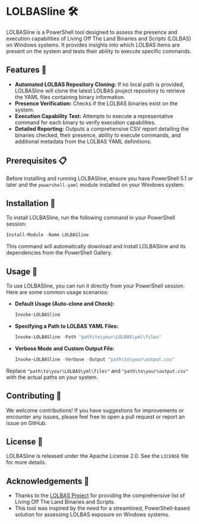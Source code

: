 # LOLBASline 🛠️

LOLBASline is a PowerShell tool designed to assess the presence and execution capabilities of Living Off The Land Binaries and Scripts (LOLBAS) on Windows systems. It provides insights into which LOLBAS items are present on the system and tests their ability to execute specific commands.

## Features 🌟

- **Automated LOLBAS Repository Cloning:** If no local path is provided, LOLBASline will clone the latest LOLBAS project repository to retrieve the YAML files containing binary information.
- **Presence Verification:** Checks if the LOLBAS binaries exist on the system.
- **Execution Capability Test:** Attempts to execute a representative command for each binary to verify execution capabilities.
- **Detailed Reporting:** Outputs a comprehensive CSV report detailing the binaries checked, their presence, ability to execute commands, and additional metadata from the LOLBAS YAML definitions.

## Prerequisites 📋

Before installing and running LOLBASline, ensure you have PowerShell 5.1 or later and the `powershell-yaml` module installed on your Windows system.

## Installation 💾

To install LOLBASline, run the following command in your PowerShell session:

```powershell
Install-Module -Name LOLBASline
```

This command will automatically download and install LOLBASline and its dependencies from the PowerShell Gallery.

## Usage 🚀

To use LOLBASline, you can run it directly from your PowerShell session. Here are some common usage scenarios:

- **Default Usage (Auto-clone and Check):**

  ```powershell
  Invoke-LOLBASline
  ```

- **Specifying a Path to LOLBAS YAML Files:**

  ```powershell
  Invoke-LOLBASline -Path "path\to\your\LOLBAS\yml\files"
  ```

- **Verbose Mode and Custom Output File:**

  ```powershell
  Invoke-LOLBASline -Verbose -Output "path\to\your\output.csv"
  ```

Replace `"path\to\your\LOLBAS\yml\files"` and `"path\to\your\output.csv"` with the actual paths on your system.

## Contributing 🤝

We welcome contributions! If you have suggestions for improvements or encounter any issues, please feel free to open a pull request or report an issue on GitHub.

## License 📄

LOLBASline is released under the Apache License 2.0. See the `LICENSE` file for more details.

## Acknowledgements 🙏

- Thanks to the [LOLBAS Project](https://github.com/LOLBAS-Project/LOLBAS) for providing the comprehensive list of Living Off The Land Binaries and Scripts.
- This tool was inspired by the need for a streamlined, PowerShell-based solution for assessing LOLBAS exposure on Windows systems.
